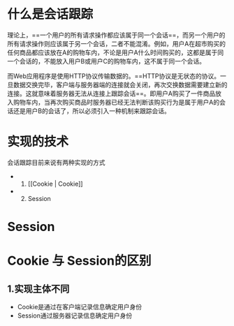 # 什么是会话跟踪
理论上，==一个用户的所有请求操作都应该属于同一个会话==，而另一个用户的所有请求操作则应该属于另一个会话，二者不能混淆。例如，用户A在超市购买的任何商品都应该放在A的购物车内，不论是用户A什么时间购买的，这都是属于同一个会话的，不能放入用户B或用户C的购物车内，这不属于同一个会话。

而Web应用程序是使用HTTP协议传输数据的。==HTTP协议是无状态的协议。一旦数据交换完毕，客户端与服务器端的连接就会关闭，再次交换数据需要建立新的连接。这就意味着服务器无法从连接上跟踪会话==。即用户A购买了一件商品放入购物车内，当再次购买商品时服务器已经无法判断该购买行为是属于用户A的会话还是用户B的会话了，所以必须引入一种机制来跟踪会话。
# 实现的技术
会话跟踪目前来说有两种实现的方式
* 1. [[Cookie | Cookie]]
* 2. Session





# Session

# Cookie 与 Session的区别
## 1.实现主体不同
* Cookie是通过在客户端记录信息确定用户身份
* Session通过服务器记录信息确定用户身份